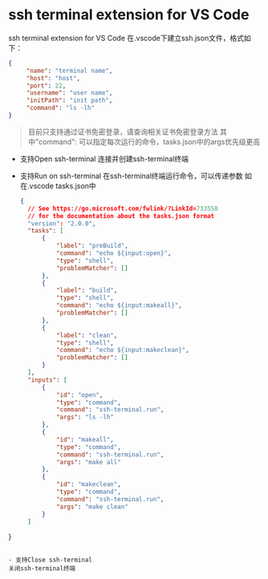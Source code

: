 # ssh terminal extension for VS Code

ssh terminal extension for VS Code
在.vscode下建立ssh.json文件，格式如下：

```json
{
     "name": "terminal name",
     "host": "host",
     "port": 22,
     "username": "user name",
     "initPath": "init path",
     "command": "ls -lh"
}
```

> 目前只支持通过证书免密登录，请查询相关证书免密登录方法
> 其中"command": 可以指定每次运行的命令，tasks.json中的args优先级更高

- 支持Open ssh-terminal
  连接并创建ssh-terminal终端

- 支持Run on ssh-terminal
  在ssh-terminal终端运行命令，可以传递参数
  如在.vscode tasks.json中

  ``` json
  {
    // See https://go.microsoft.com/fwlink/?LinkId=733558
    // for the documentation about the tasks.json format
    "version": "2.0.0",
    "tasks": [
        {
            "label": "preBuild",
            "command": "echo ${input:open}",
            "type": "shell",
            "problemMatcher": []
        },
        {
            "label": "build",
            "type": "shell",
            "command": "echo ${input:makeall}",
            "problemMatcher": []
        },
        {
            "label": "clean",
            "type": "shell",
            "command": "echo ${input:makeclean}",
            "problemMatcher": []
        }
    ],
    "inputs": [
        {
            "id": "open",
            "type": "command",
            "command": "ssh-terminal.run",
            "args": "ls -lh"
        },
        {
            "id": "makeall",
            "type": "command",
            "command": "ssh-terminal.run",
            "args": "make all"
        },
        {
            "id": "makeclean",
            "type": "command",
            "command": "ssh-terminal.run",
            "args": "make clean"
        }
    ]

}

  ```

- 支持Close ssh-terminal
  关闭ssh-terminal终端

